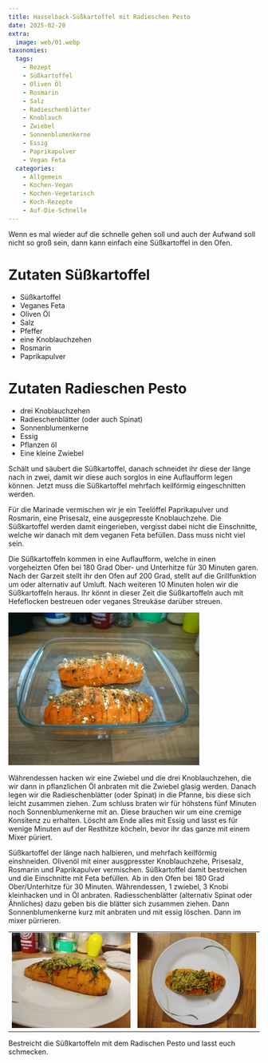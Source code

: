 ```yaml
---
title: Hasselback-Süßkartoffel mit Radieschen Pesto
date: 2025-02-20
extra:
  image: web/01.webp
taxonomies:
  tags:
    - Rezept
    - Süßkartoffel
    - Oliven Öl
    - Rosmarin
    - Salz
    - Radieschenblätter
    - Knoblauch
    - Zwiebel
    - Sonnenblumenkerne
    - Essig
    - Paprikapulver
    - Vegan Feta
  categories:
    - Allgemein
    - Kochen-Vegan
    - Kochen-Vegetarisch
    - Koch-Rezepte
    - Auf-Die-Schnelle
---
```

Wenn es mal wieder auf die schnelle gehen soll und auch der Aufwand soll nicht so groß sein, dann kann einfach eine Süßkartoffel in den Ofen.

<!-- more -->

# Zutaten Süßkartoffel
- Süßkartoffel
- Veganes Feta
- Oliven Öl
- Salz
- Pfeffer
- eine Knoblauchzehen
- Rosmarin
- Paprikapulver

# Zutaten Radieschen Pesto
- drei Knoblauchzehen
- Radieschenblätter (oder auch Spinat)
- Sonnenblumenkerne
- Essig
- Pflanzen öl
- Eine kleine Zwiebel

Schält und säubert die Süßkartoffel, danach schneidet ihr diese der länge nach in zwei, damit wir diese auch sorglos in eine Auflaufform legen können. Jetzt muss die Süßkartoffel mehrfach keilförmig eingeschnitten werden.

Für die Marinade vermischen wir je ein Teelöffel Paprikapulver und Rosmarin, eine Prisesalz, eine ausgepresste Knoblauchzehe.
Die Süßkartoffel werden damit eingerieben, vergisst dabei nicht die Einschnitte, welche wir danach mit dem veganen Feta befüllen. Dass muss nicht viel sein.

Die Süßkartoffeln kommen in eine Auflaufform, welche in einen vorgeheizten Ofen bei 180 Grad Ober- und Unterhitze für 30 Minuten garen. Nach der Garzeit stellt ihr den Ofen auf 200 Grad, stellt auf die Grillfunktion um oder alternativ auf Umluft. Nach weiteren 10 Minuten holen wir die Süßkartoffeln heraus. Ihr könnt in dieser Zeit die Süßkartoffeln auch mit Hefeflocken bestreuen oder veganes Streukäse darüber streuen.

[![Foto von zwei Süßkartoffel die eingeschnitten sind, bestrichen mit einer Marinade und und gefüllt mit veganem Veta in einer Auflaufform](web/02_thumb.webp)](web/02.webp)


Währendessen hacken wir eine Zwiebel und die drei Knoblauchzehen, die wir dann in pflanzlichen Öl anbraten mit die Zwiebel glasig werden. Danach legen wir die Radieschenblätter (oder Spinat) in die Pfanne, bis diese sich leicht zusammen ziehen. Zum schluss braten wir für höhstens fünf Minuten noch Sonnenblumenkerne mit an. Diese brauchen wir um eine cremige Konsitenz zu erhalten. 
Löscht am Ende alles mit Essig und lasst es für wenige Minuten auf der Resthitze köcheln, bevor ihr das ganze mit einem Mixer püriert.

Süßkartoffel der länge nach halbieren, und mehrfach keilförmig einshneiden.
Olivenöl mit einer ausgpresster Knoblauchzehe, Prisesalz, Rosmarin und Paprikapulver vermischen.
Süßkartoffel damit bestreichen und die Einschnitte mit Feta befüllen.
Ab in den Ofen bei 180 Grad Ober/Unterhitze für 30 Minuten.
Währendessen, 1 zwiebel, 3 Knobi kleinhacken und in Öl anbraten. Radiesschenblätter (alternativ Spinat oder Ähnliches) dazu geben bis die blätter sich zusammen ziehen. Dann Sonnenblumenkerne kurz mit anbraten und mit essig löschen. Dann im mixer pürrieren. 

|||
:---:|:---:
[![Foto von einer Ofensüßkartoffel bestrichen mit einer Marinade und gefüllt mit veganen Feta](web/01_thumb.webp)](web/01.webp)| [![Foto von einer Ofensüßkartoffel bestrichen mit einer Marinade und gefüllt mit veganen Feta](web/03_thumb.webp)](web/03.webp)

Bestreicht die Süßkartoffeln mit dem Radischen Pesto und lasst euch schmecken.

